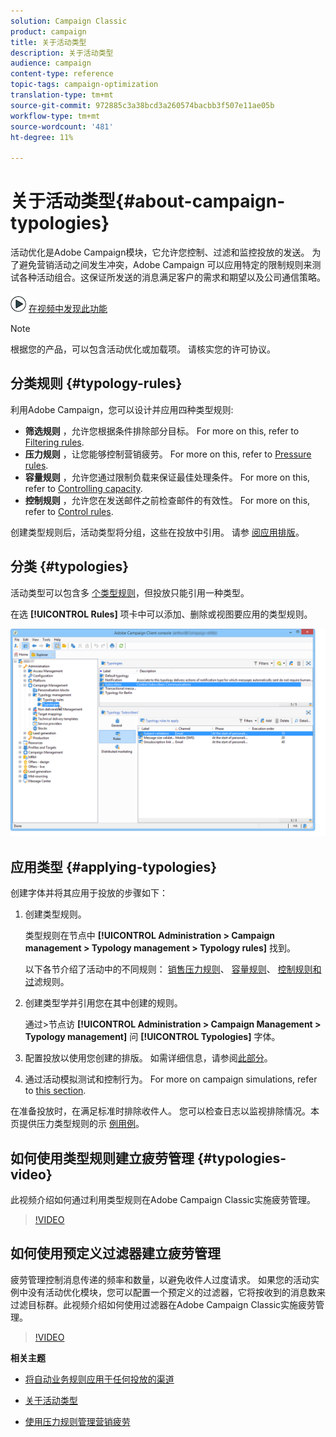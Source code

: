 ```yaml
---
solution: Campaign Classic
product: campaign
title: 关于活动类型
description: 关于活动类型
audience: campaign
content-type: reference
topic-tags: campaign-optimization
translation-type: tm+mt
source-git-commit: 972885c3a38bcd3a260574bacbb3f507e11ae05b
workflow-type: tm+mt
source-wordcount: '481'
ht-degree: 11%

---
```



# 关于活动类型{#about-campaign-typologies}

活动优化是Adobe Campaign模块，它允许您控制、过滤和监控投放的发送。 为了避免营销活动之间发生冲突，Adobe Campaign 可以应用特定的限制规则来测试各种活动组合。这保证所发送的消息满足客户的需求和期望以及公司通信策略。

![](assets/do-not-localize/how-to-video.png) [在视频中发现此功能](#typologies-video)

>[!NOTE]
>
>根据您的产品，可以包含活动优化或加载项。 请核实您的许可协议。

## 分类规则 {#typology-rules}

利用Adobe Campaign，您可以设计并应用四种类型规则:

* **筛选规则** ，允许您根据条件排除部分目标。 For more on this, refer to [Filtering rules](../../campaign/using/filtering-rules.md).
* **压力规则** ，让您能够控制营销疲劳。 For more on this, refer to [Pressure rules](../../campaign/using/pressure-rules.md).
* **容量规则** ，允许您通过限制负载来保证最佳处理条件。 For more on this, refer to [Controlling capacity](../../campaign/using/consistency-rules.md#controlling-capacity).
* **控制规则** ，允许您在发送邮件之前检查邮件的有效性。 For more on this, refer to [Control rules](../../campaign/using/control-rules.md).

创建类型规则后，活动类型将分组，这些在投放中引用。 请参 [阅应用排版](#applying-typologies)。

## 分类 {#typologies}

活动类型可以包含多 [个类型规则](#typology-rules)，但投放只能引用一种类型。

在选 **[!UICONTROL Rules]** 项卡中可以添加、删除或视图要应用的类型规则。

![](assets/campaign_opt_rules_tab.png)

## 应用类型 {#applying-typologies}

创建字体并将其应用于投放的步骤如下：

1. 创建类型规则。

   类型规则在节点中 **[!UICONTROL Administration > Campaign management > Typology management > Typology rules]** 找到。

   以下各节介绍了活动中的不同规则： [销售压力规则](../../campaign/using/pressure-rules.md)、 [容量规则](../../campaign/using/consistency-rules.md#controlling-capacity)、 [控制规则](../../campaign/using/control-rules.md)[和过](../../campaign/using/filtering-rules.md)滤规则。

1. 创建类型学并引用您在其中创建的规则。

   通过>节点访 **[!UICONTROL Administration > Campaign Management > Typology management]** 问 **[!UICONTROL Typologies]** 字体。

1. 配置投放以使用您创建的排版。 如需详细信息，请参阅[此部分](../../campaign/using/applying-rules.md#applying-a-typology-to-a-delivery)。
1. 通过活动模拟测试和控制行为。 For more on campaign simulations, refer to [this section](../../campaign/using/campaign-simulations.md).

在准备投放时，在满足标准时排除收件人。 您可以检查日志以监视排除情况。本页提供压力类型规则的示 [例用例](../../campaign/using/pressure-rules.md#use-cases-on-pressure-rules)。

## 如何使用类型规则建立疲劳管理 {#typologies-video}

此视频介绍如何通过利用类型规则在Adobe Campaign Classic实施疲劳管理。

>[!VIDEO](https://video.tv.adobe.com/v/25090?quality=12)

## 如何使用预定义过滤器建立疲劳管理

疲劳管理控制消息传递的频率和数量，以避免收件人过度请求。 如果您的活动实例中没有活动优化模块，您可以配置一个预定义的过滤器，它将按收到的消息数来过滤目标群。此视频介绍如何使用过滤器在Adobe Campaign Classic实施疲劳管理。

>[!VIDEO](https://video.tv.adobe.com/v/25091?quality=12)

**相关主题**

* [将自动业务规则应用于任何投放的渠道](https://helpx.adobe.com/campaign/kb/simplifying-campaign-management-acc.html#Applyautomaticbusinessrulestodeliveriesonanychannel)

* [关于活动类型](../../campaign/using/pressure-rules.md)

* [使用压力规则管理营销疲劳](https://docs.adobe.com/content/help/en/campaign-classic/using/orchestrating-campaigns/campaign-optimization/pressure-rules.html)